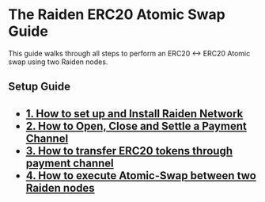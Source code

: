 <h1> The Raiden ERC20 Atomic Swap Guide </h1>

This guide walks through all steps to perform an ERC20 <-> ERC20 Atomic swap using two Raiden nodes.

<h2> Setup Guide <h2>

* [1. How to set up and Install Raiden Network](https://github.com/dopetard/Raiden-Test/blob/master/INSTALLATION.md)
* [2. How to Open, Close and Settle a Payment Channel](https://github.com/dopetard/Raiden-ERC20-Atomic-Swap-POC-/blob/master/OpenChannel.md)
* [3. How to transfer ERC20 tokens through payment channel](https://github.com/dopetard/Raiden-ERC20-Atomic-Swap-POC-/blob/master/TransferTokens.md)
* [4. How to execute Atomic-Swap between two Raiden nodes](https://github.com/dopetard/Raiden-ERC20-Atomic-Swap-POC-/blob/master/AtomicSwap.md)
